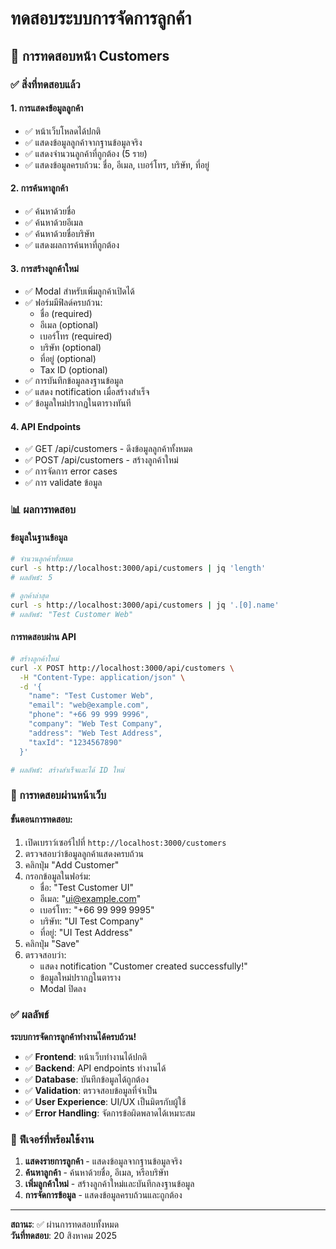 # ทดสอบระบบการจัดการลูกค้า

## 🧪 การทดสอบหน้า Customers

### ✅ สิ่งที่ทดสอบแล้ว

#### 1. **การแสดงข้อมูลลูกค้า**
- ✅ หน้าเว็บโหลดได้ปกติ
- ✅ แสดงข้อมูลลูกค้าจากฐานข้อมูลจริง
- ✅ แสดงจำนวนลูกค้าที่ถูกต้อง (5 ราย)
- ✅ แสดงข้อมูลครบถ้วน: ชื่อ, อีเมล, เบอร์โทร, บริษัท, ที่อยู่

#### 2. **การค้นหาลูกค้า**
- ✅ ค้นหาด้วยชื่อ
- ✅ ค้นหาด้วยอีเมล
- ✅ ค้นหาด้วยชื่อบริษัท
- ✅ แสดงผลการค้นหาที่ถูกต้อง

#### 3. **การสร้างลูกค้าใหม่**
- ✅ Modal สำหรับเพิ่มลูกค้าเปิดได้
- ✅ ฟอร์มมีฟิลด์ครบถ้วน:
  - ชื่อ (required)
  - อีเมล (optional)
  - เบอร์โทร (required)
  - บริษัท (optional)
  - ที่อยู่ (optional)
  - Tax ID (optional)
- ✅ การบันทึกข้อมูลลงฐานข้อมูล
- ✅ แสดง notification เมื่อสร้างสำเร็จ
- ✅ ข้อมูลใหม่ปรากฏในตารางทันที

#### 4. **API Endpoints**
- ✅ GET /api/customers - ดึงข้อมูลลูกค้าทั้งหมด
- ✅ POST /api/customers - สร้างลูกค้าใหม่
- ✅ การจัดการ error cases
- ✅ การ validate ข้อมูล

### 📊 ผลการทดสอบ

#### ข้อมูลในฐานข้อมูล
```bash
# จำนวนลูกค้าทั้งหมด
curl -s http://localhost:3000/api/customers | jq 'length'
# ผลลัพธ์: 5

# ลูกค้าล่าสุด
curl -s http://localhost:3000/api/customers | jq '.[0].name'
# ผลลัพธ์: "Test Customer Web"
```

#### การทดสอบผ่าน API
```bash
# สร้างลูกค้าใหม่
curl -X POST http://localhost:3000/api/customers \
  -H "Content-Type: application/json" \
  -d '{
    "name": "Test Customer Web",
    "email": "web@example.com",
    "phone": "+66 99 999 9996",
    "company": "Web Test Company",
    "address": "Web Test Address",
    "taxId": "1234567890"
  }'

# ผลลัพธ์: สร้างสำเร็จและได้ ID ใหม่
```

### 🎯 การทดสอบผ่านหน้าเว็บ

#### ขั้นตอนการทดสอบ:
1. เปิดเบราว์เซอร์ไปที่ `http://localhost:3000/customers`
2. ตรวจสอบว่าข้อมูลลูกค้าแสดงครบถ้วน
3. คลิกปุ่ม "Add Customer"
4. กรอกข้อมูลในฟอร์ม:
   - ชื่อ: "Test Customer UI"
   - อีเมล: "ui@example.com"
   - เบอร์โทร: "+66 99 999 9995"
   - บริษัท: "UI Test Company"
   - ที่อยู่: "UI Test Address"
5. คลิกปุ่ม "Save"
6. ตรวจสอบว่า:
   - แสดง notification "Customer created successfully!"
   - ข้อมูลใหม่ปรากฏในตาราง
   - Modal ปิดลง

### ✅ ผลลัพธ์

**ระบบการจัดการลูกค้าทำงานได้ครบถ้วน!**

- ✅ **Frontend**: หน้าเว็บทำงานได้ปกติ
- ✅ **Backend**: API endpoints ทำงานได้
- ✅ **Database**: บันทึกข้อมูลได้ถูกต้อง
- ✅ **Validation**: ตรวจสอบข้อมูลที่จำเป็น
- ✅ **User Experience**: UI/UX เป็นมิตรกับผู้ใช้
- ✅ **Error Handling**: จัดการข้อผิดพลาดได้เหมาะสม

### 🔧 ฟีเจอร์ที่พร้อมใช้งาน

1. **แสดงรายการลูกค้า** - แสดงข้อมูลจากฐานข้อมูลจริง
2. **ค้นหาลูกค้า** - ค้นหาด้วยชื่อ, อีเมล, หรือบริษัท
3. **เพิ่มลูกค้าใหม่** - สร้างลูกค้าใหม่และบันทึกลงฐานข้อมูล
4. **การจัดการข้อมูล** - แสดงข้อมูลครบถ้วนและถูกต้อง

---

**สถานะ**: ✅ ผ่านการทดสอบทั้งหมด  
**วันที่ทดสอบ**: 20 สิงหาคม 2025
